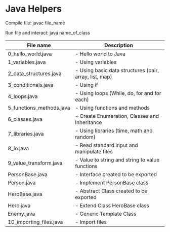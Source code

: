 # Java Helpers

Compile file:
javac file_name

Run file and interact:
java name_of_class

| File name        		| Description 												   |
| --------------------- |------------------------------------------------------------- |
| 0_hello_world.java 		| - Hello world to Java |
| 1_variables.java			| - Using variables |
| 2_data_structures.java	| - Using basic data structures (pair, array, list, map) |
| 3_conditionals.java		| - Using if |
| 4_loops.java				| - Using loops (While, do, for and for each) |
| 5_functions_methods.java 	| - Using functions and methods |
| 6_classes.java 			| - Create Enumeration, Classes and Inheritance |
| 7_libraries.java 			| - Using libraries (time, math and random) |
| 8_io.java 				| - Read standard input and manipulate files |
| 9_value_transform.java	| - Value to string and string to value functions |
| PersonBase.java			| - Interface created to be exported |
| Person.java				| - Implement PersonBase class |
| HeroBase.java				| - Abstract Class created to be exported |
| Hero.java					| - Extend Class HeroBase class |
| Enemy.java				| - Generic Template Class |
| 10_importing_files.java	| - Import files |